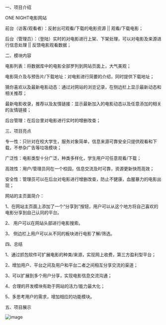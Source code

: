 一、项目介绍

ONE NIGHT电影网站

前台（访客/观看者）：反射出可观看/下载的电影资源  ||  观看/下载电影；

后台（管理员）：（登陆）实时的对电影进行上架、下架处理，可以对电影及来源进行信息处理 || 反馈电影观看数据；

二、模块内容

电影列表：将数据库中的电影全部罗列到网站页面上，大气美观；

电影简介及与预告片/下载地址：对电影进行简要的介绍，同时提供下载地址；

猜你喜欢以及最新电影动态：通过对网站的浏览记录，在侧边栏上显示最新动态和相关推荐；

最新电影收录，推荐以及友情链接：显示最新加入的电影动态以及任意添加的相关的友情链接；

后台管理：在后台里对电影进行实时的增删改查；

三、项目亮点

专一性：只针对在校大学生，服务对象简单，信息来源可靠安全只提供观看和下载，不参杂广告等垃圾模块；

广泛性：电影类型十分广泛，种类多样化，学生用户可任意观看/下载；

高效性：用户/管理员同在一个校园，信息交流及时可靠，资源更新快而高效；

安全性：管理员可以在后台对电影进行增删改查，防止不健康，血腥暴力的电影出现；

网站的主页面简介：

   1、在网站主页面上添加了一个“分享到”按钮，用户可以从这个地方将自己喜欢的电影分享到自己认同的平台。
   
   2、 用户可以在网站头部进行电影搜索。
   
   3、 侧边栏上用户可以从不同的板块进行电影了解/筛选。    

四、总结

1、通过抓包软件可扩展电影的种类/来源，实现网上收费，第三方盈利型平台；

2、增加用户、平台之间及用户和平台二者之间相互分享交流的渠道；

3、可以扩展到多个用户分享，实现电影信息交流沟通；

4、合理的开发模块有助于网站的活力/能力最大化；

5、多思考用户的需求，增加相应的功能模块。

五、项目展示

![image](https://github.com/HideInRow/Project/raw/master/ONE-NIGHT-/images/图片1.png)

